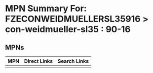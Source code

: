 



# MPN Summary For: FZECONWEIDMUELLERSL35916 > con-weidmueller-sl35 : 90-16

## MPNs
  

|MPN|Direct Links|Search Links|
| :--- | :--- | :--- |
||||
